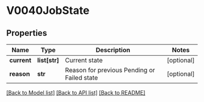 # V0040JobState

## Properties
Name | Type | Description | Notes
------------ | ------------- | ------------- | -------------
**current** | **list[str]** | Current state | [optional] 
**reason** | **str** | Reason for previous Pending or Failed state | [optional] 

[[Back to Model list]](../README.md#documentation-for-models) [[Back to API list]](../README.md#documentation-for-api-endpoints) [[Back to README]](../README.md)


